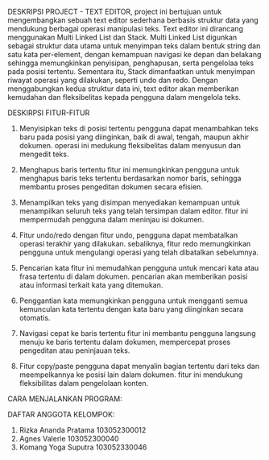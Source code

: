 DESKRIPSI PROJECT - TEXT EDITOR,
project ini bertujuan untuk mengembangkan sebuah text editor sederhana berbasis struktur data yang mendukung 
berbagai operasi manipulasi teks. Text editor ini dirancang menggunakan Multi Linked List dan Stack.
Multi Linked List digunkan sebagai struktur data utama untuk menyimpan teks dalam bentuk string dan satu kata per-element, dengan 
kemampuan navigasi ke depan dan belakang sehingga memungkinkan penyisipan, penghapusan, serta pengelolaa teks 
pada posisi tertentu. Sementara itu, Stack dimanfaatkan untuk menyimpan riwayat operasi yang dilakukan,
seperti undo dan redo. Dengan menggabungkan kedua struktur data ini, text editor akan memberikan kemudahan dan 
fleksibelitas kepada pengguna dalam mengelola teks.


DESKIRPSI FITUR-FITUR
1. Menyisipkan teks di posisi tertentu
   pengguna dapat menambahkan teks baru pada posisi yang diinginkan, baik di awal, tengah, maupun
   akhir dokumen. operasi ini medukung fleksibelitas dalam menyusun dan mengedit teks.

2. Menghapus baris tertentu
   fitur ini memungkinkan pengguna untuk menghapus baris teks tertentu berdasarkan nomor baris,
   sehingga membantu proses pengeditan dokumen secara efisien.

3. Menampilkan teks yang disimpan
   menyediakan kemampuan untuk menampilkan seluruh teks yang telah tersimpan dalam editor. fitur ini
   mempermudah pengguna dalam meninjau isi dokumen.

4. Fitur undo/redo
   dengan fitur undo, pengguna dapat membatalkan operasi terakhir yang dilakukan. sebaliknya, fitur
   redo memungkinkan pengguna untuk mengulangi operasi yang telah dibatalkan sebelumnya.

5. Pencarian kata
   fitur ini memudahkan pengguna untuk mencari kata atau frasa tertentu di dalam dokumen. pencarian
   akan memberikan posisi atau informasi terkait kata yang ditemukan.

6. Penggantian kata
   memungkinkan pengguna untuk mengganti semua kemunculan kata tertentu dengan kata baru yang diinginkan
   secara otomatis.

7. Navigasi cepat ke baris tertentu
   fitur ini membantu pengguna langsung menuju ke baris tertentu dalam dokumen, mempercepat proses
   pengeditan atau peninjauan teks.

8. Fitur copy/paste
   pengguna dapat menyalin bagian tertentu dari teks dan meempelkannya ke posisi lain dalam dokumen.
   fitur ini mendukung fleksibilitas dalam pengelolaan konten.



CARA MENJALANKAN PROGRAM:





DAFTAR ANGGOTA KELOMPOK:
1. Rizka Ananda Pratama   103052300012
2. Agnes Valerie          103052300040
3. Komang Yoga Suputra    103052330046
